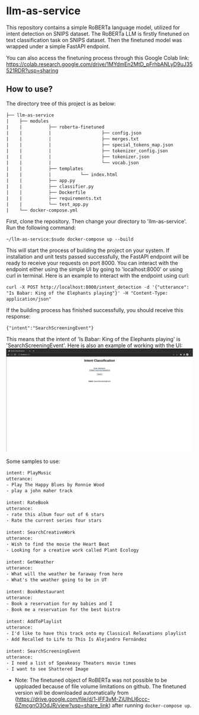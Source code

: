 # llm-as-service
This repository contains a simple RoBERTa language model, utilized for intent detection on SNIPS dataset.
The RoBERTa LLM is firstly finetuned on text classification task on SNIPS dataset.
Then the finetuned model was wrapped under a simple FastAPI endpoint.

You can also access the finetuning process through this Google Colab link:
https://colab.research.google.com/drive/1MYdmEn2MtD_pFrhbANLyD9uJ35521RDR?usp=sharing
## How to use?
The directory tree of this project is as below:
```
├── llm-as-service
|    ├── modules
|    |          ├── roberta-finetuned
|    |          |                   ├── config.json
|    |          |                   ├── merges.txt
|    |          |                   ├── special_tokens_map.json    
|    |          |                   ├── tokenizer_config.json
|    |          |                   ├── tokenizer.json
|    |          |                   └── vocab.json
|    |          ├── templates
|    |          |           └── index.html
|    |          ├── app.py
|    |          ├── classifier.py
|    |          ├── Dockerfile
|    |          ├── requirements.txt
|    |          └── test_app.py
|    └── docker-compose.yml
```
First, clone the repository. Then change your directory to 'llm-as-service'. Run the following command:
```
~/llm-as-service:$sudo docker-compose up --build
```
This will start the process of building the project on your system.
If installation and unit tests passed successfully, the FastAPI endpoint will be ready to receive your requests on port 8000.
You can interact with the endpoint either using the simple UI by going to 'localhost:8000' or using curl in terminal.
Here is an example to interact with the endpoint using curl:
```
curl -X POST http://localhost:8000/intent_detection -d '{"utterance": "Is Babar: King of the Elephants playing"}' -H "Content-Type: application/json"
```
If the building process has finished successfully, you should receive this response:
```
{"intent":"SearchScreeningEvent"}
```
This means that the intent of 'Is Babar: King of the Elephants playing' is 'SearchScreeningEvent'.
Here is also an example of working with the UI:
![UI](UI.png)

Some samples to use:
```
intent: PlayMusic
utterance:
- Play The Happy Blues by Ronnie Wood
- play a john maher track

intent: RateBook
utterance:
- rate this album four out of 6 stars
- Rate the current series four stars

intent: SearchCreativeWork
utterance:
- Wish to find the movie the Heart Beat
- Looking for a creative work called Plant Ecology

intent: GetWeather
utterance:
- What will the weather be faraway from here
- What's the weather going to be in UT

intent: BookRestaurant
utterance:
- Book a reservation for my babies and I
- Book me a reservation for the best bistro

intent: AddToPlaylist
utterance:
- I'd like to have this track onto my Classical Relaxations playlist
- Add Recalled to Life to This Is Alejandro Fernández

intent: SearchScreeningEvent
utterance:
- I need a list of Speakeasy Theaters movie times
- I want to see Shattered Image
```

* Note: The finetuned object of RoBERTa was not possible to be upploaded because of file volume limitations on github. The finetuned version will be downloaded automatically from (https://drive.google.com/file/d/1-lFF3vM-ZiUlhLl6ccc-6ZmcgnO3OdJR/view?usp=share_link) after running `docker-compose up`.
